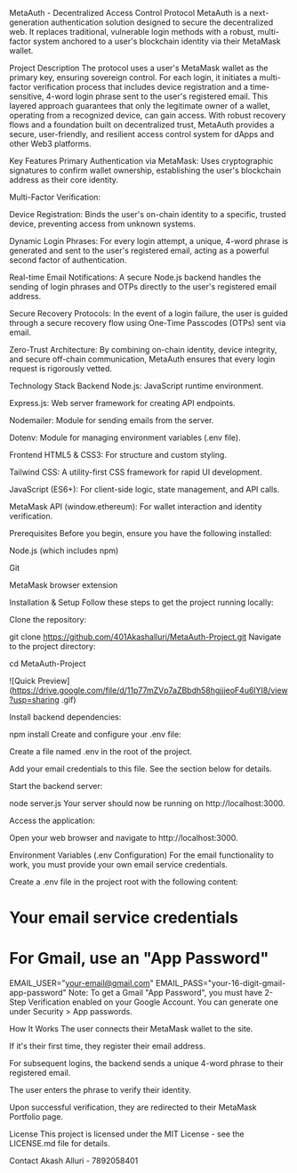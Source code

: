 MetaAuth - Decentralized Access Control Protocol
MetaAuth is a next-generation authentication solution designed to secure the decentralized web. It replaces traditional, vulnerable login methods with a robust, multi-factor system anchored to a user's blockchain identity via their MetaMask wallet.

Project Description
The protocol uses a user's MetaMask wallet as the primary key, ensuring sovereign control. For each login, it initiates a multi-factor verification process that includes device registration and a time-sensitive, 4-word login phrase sent to the user's registered email. This layered approach guarantees that only the legitimate owner of a wallet, operating from a recognized device, can gain access. With robust recovery flows and a foundation built on decentralized trust, MetaAuth provides a secure, user-friendly, and resilient access control system for dApps and other Web3 platforms.

Key Features
Primary Authentication via MetaMask: Uses cryptographic signatures to confirm wallet ownership, establishing the user's blockchain address as their core identity.

Multi-Factor Verification:

Device Registration: Binds the user's on-chain identity to a specific, trusted device, preventing access from unknown systems.

Dynamic Login Phrases: For every login attempt, a unique, 4-word phrase is generated and sent to the user's registered email, acting as a powerful second factor of authentication.

Real-time Email Notifications: A secure Node.js backend handles the sending of login phrases and OTPs directly to the user's registered email address.

Secure Recovery Protocols: In the event of a login failure, the user is guided through a secure recovery flow using One-Time Passcodes (OTPs) sent via email.

Zero-Trust Architecture: By combining on-chain identity, device integrity, and secure off-chain communication, MetaAuth ensures that every login request is rigorously vetted.

Technology Stack
Backend
Node.js: JavaScript runtime environment.

Express.js: Web server framework for creating API endpoints.

Nodemailer: Module for sending emails from the server.

Dotenv: Module for managing environment variables (.env file).

Frontend
HTML5 & CSS3: For structure and custom styling.

Tailwind CSS: A utility-first CSS framework for rapid UI development.

JavaScript (ES6+): For client-side logic, state management, and API calls.

MetaMask API (window.ethereum): For wallet interaction and identity verification.

Prerequisites
Before you begin, ensure you have the following installed:

Node.js (which includes npm)

Git

MetaMask browser extension

Installation & Setup
Follow these steps to get the project running locally:

Clone the repository:

git clone https://github.com/401Akashalluri/MetaAuth-Project.git
Navigate to the project directory:

cd MetaAuth-Project

![Quick Preview](https://drive.google.com/file/d/11p77mZVp7aZBbdh58hgjjjeoF4u6lYI8/view?usp=sharing
.gif)

Install backend dependencies:

npm install
Create and configure your .env file:

Create a file named .env in the root of the project.

Add your email credentials to this file. See the section below for details.

Start the backend server:

node server.js
Your server should now be running on http://localhost:3000.

Access the application:

Open your web browser and navigate to http://localhost:3000.

Environment Variables (.env Configuration)
For the email functionality to work, you must provide your own email service credentials.

Create a .env file in the project root with the following content:

# Your email service credentials
# For Gmail, use an "App Password"
EMAIL_USER="your-email@gmail.com"
EMAIL_PASS="your-16-digit-gmail-app-password"
Note: To get a Gmail "App Password", you must have 2-Step Verification enabled on your Google Account. You can generate one under Security > App passwords.

How It Works
The user connects their MetaMask wallet to the site.

If it's their first time, they register their email address.

For subsequent logins, the backend sends a unique 4-word phrase to their registered email.

The user enters the phrase to verify their identity.

Upon successful verification, they are redirected to their MetaMask Portfolio page.

License
This project is licensed under the MIT License - see the LICENSE.md file for details.

Contact
Akash Alluri - 7892058401
